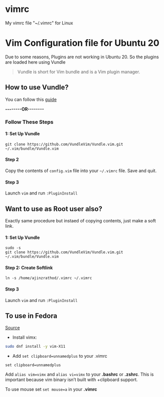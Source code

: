 # vimrc
My vimrc file "~/.vimrc" for Linux

# Vim Configuration file for Ubuntu 20

Due to some reasons, Plugins are not working in Ubuntu 20.
So the plugins are loaded here using Vundle

> Vundle is short for Vim bundle and is a Vim plugin manager.
## How to use Vundle?
You can follow this [guide](https://github.com/VundleVim/Vundle.vim)

**--------OR--------**
### Follow These Steps

#### 1: Set Up Vundle
``` 
git clone https://github.com/VundleVim/Vundle.vim.git ~/.vim/bundle/Vundle.vim
```
#### Step 2
Copy the contents of `config.vim` file into your `~/.vimrc` file. Save and quit.

#### Step 3
Launch `vim` and run `:PluginInstall`


## Want to use as Root user also? 

Exactly same procedure but instaed of copying contents, just make a soft link.

#### 1: Set Up Vundle
```
sudo -s
git clone https://github.com/VundleVim/Vundle.vim.git ~/.vim/bundle/Vundle.vim
```

#### Step 2: Create Softlink
```
ln -s /home/ajinzrathod/.vimrc ~/.vimrc
```

#### Step 3
Launch `vim` and run `:PluginInstall`


## To use in Fedora

[Source](https://dhilst.github.io/2019/01/19/vim-clipboard-on-fedora.html)
* Install vimx: 

```bash
sudo dnf install -y vim-X11
```

* Add `set clipboard=unnamedplus` to your .vimrc
```
set clipboard=unnamedplus
```

Add `alias vim=vimx` and `alias vi=vimx` to your **.bashrc** or **.zshrc**. This is important because vim binary isn’t built with +clipboard support.

To use mouse set `set mouse=a` in your **.vimrc**
